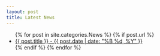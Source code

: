 ```yaml
---
layout: post
title: Latest News
---
```

<ul class="blog-items">
{% for post in site.categories.News %}
{% if post.url %}
 <li>
  <a href="{{site.baseurl}}{{post.url}}">
      {{ post.title }} - 
 <time>{{ post.date | date: "%B %d, %Y" }}</time>
</a>
</li>
{% endif %}
{% endfor %}
</ul>